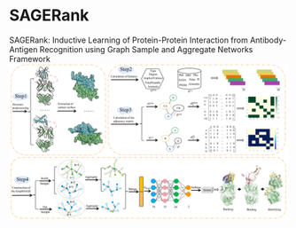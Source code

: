 # SAGERank
SAGERank: Inductive Learning of Protein-Protein Interaction from Antibody-Antigen Recognition using Graph Sample and Aggregate Networks Framework
![image](model.png)
